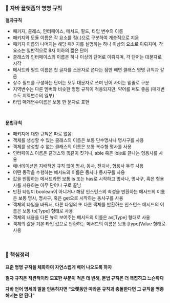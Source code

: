 ### 📝 자바 플랫폼의 명명 규칙

**철자규칙**

- 패키지, 클래스, 인터페이스, 메서드, 필드, 타입 변수의 이름
- 패키지와 모듈 이름은 각 요소를 점(.)으로 구분하여 계층적으로 지음
- 패키지 이름의 나머지는 해당 패키지를 설명하는 하나 이상의 요소로 이뤄지며, 각 요소는 일반적으로 8자 이하의 짧은 단어
- 클래스와 인터페이스의 이름은 하나 이상의 단어로 이뤄지며, 각 단어는 대문자로 시작
- 메서드와 필드 이름은 첫 글자를 소문자로 쓴다는 점만 빼면 클래스 명명 규칙과 같음
- 상수 필드를 구성하는 단어는 모두 대문자로 쓰며 단어 사이는 밑줄로 구분
- 지역변수는 다른 멤버와 비슷한 명명 규칙이 적용되지만, 약어를 써도 좋음 (매개변수도 지역변수의 일부)
- 타입 매개변수이름은 보통 한 문자로 표현

<br>

**문법규칙**

- 패키지에 대한 규칙은 따로 없음
- 객체를 생성할 수 있는 클래스의 이름은 보통 단수명사나 명사구를 사용
- 객체를 생성할 수 없는 클래스의 이름은 보통 복수형 명사를 사용
- 인터페이스 이름은 클래스와 똑같이 짓거나, able 혹은 ible로 끝나는 형용사를 사용
- 애너테이션은 지배적인 규칙 없이 명사, 동사, 전치사, 형용사 두루 사용
- 어떤 동작을 수행하는 메서드의 이름은 동사나 동사구를 사용
- 값을 반황하는 메서드라면 보통 is 또는 has로 시작하고 명사나, 명사구, 혹은 형용사를 사용하는 아무 단어나 구로 끝남
- 반환 타입이 boolean이 아니거나 해당 인스턴스의 속성을 반환하는 메서드의 이름은 보통 명사, 명사구, 혹은 get으로 시작하는 동사구를 사용 
- 객체의 타입을 바꿔서, 다른 타입의 또 다른 객체를 반환하는 인스턴스 메서드의 이름은 보통 to[Type] 형태로 사용
- 객체의 내용을 다른 뷰로 보여주는 메서드의 이름은 as[Type] 형태로 사용
- 객체의 값을 기본 타입 값으로 반환하는 메서드의 이름은 보통 [type]Value 형태로 사용

<br>

### 📌 핵심정리

**표준 명명 규칙을 체화하여 자연스럽게 베어 나오도록 하자**

**철자 규칙은 직관적이라 모호한 부분이 적은 데 반해, 문법 규칙은 더 복잡하고 느슨하다**

**자바 언어 명세의 말을 인용하자면 "오랫동안 따라온 규칙과 충돌한다면 그 규칙을 맹종해서는 안 된다"**

<br>

